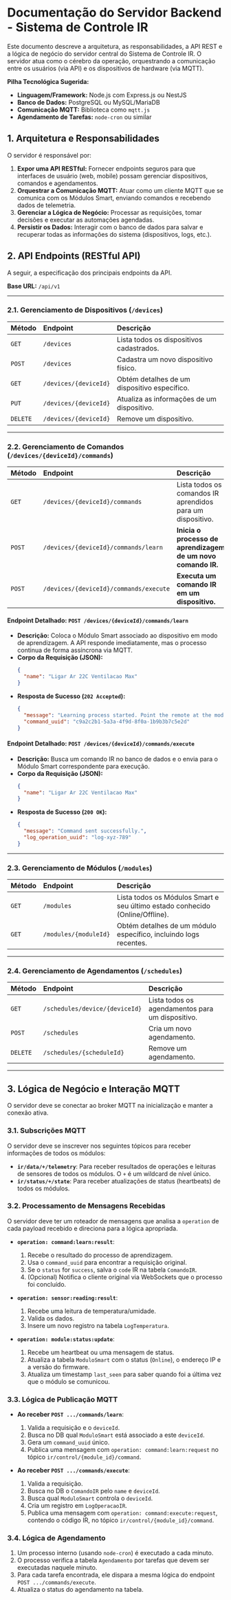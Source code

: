 # Documentação do Servidor Backend - Sistema de Controle IR

Este documento descreve a arquitetura, as responsabilidades, a API REST e a lógica de negócio do servidor central do Sistema de Controle IR. O servidor atua como o cérebro da operação, orquestrando a comunicação entre os usuários (via API) e os dispositivos de hardware (via MQTT).

**Pilha Tecnológica Sugerida:**
* **Linguagem/Framework:** Node.js com Express.js ou NestJS
* **Banco de Dados:** PostgreSQL ou MySQL/MariaDB
* **Comunicação MQTT:** Biblioteca como `mqtt.js`
* **Agendamento de Tarefas:** `node-cron` ou similar

## 1. Arquitetura e Responsabilidades

O servidor é responsável por:
1.  **Expor uma API RESTful:** Fornecer endpoints seguros para que interfaces de usuário (web, mobile) possam gerenciar dispositivos, comandos e agendamentos.
2.  **Orquestrar a Comunicação MQTT:** Atuar como um cliente MQTT que se comunica com os Módulos Smart, enviando comandos e recebendo dados de telemetria.
3.  **Gerenciar a Lógica de Negócio:** Processar as requisições, tomar decisões e executar as automações agendadas.
4.  **Persistir os Dados:** Interagir com o banco de dados para salvar e recuperar todas as informações do sistema (dispositivos, logs, etc.).

## 2. API Endpoints (RESTful API)

A seguir, a especificação dos principais endpoints da API.

**Base URL:** `/api/v1`

---

### 2.1. Gerenciamento de Dispositivos (`/devices`)

| Método | Endpoint | Descrição |
| :--- | :--- | :--- |
| `GET` | `/devices` | Lista todos os dispositivos cadastrados. |
| `POST` | `/devices` | Cadastra um novo dispositivo físico. |
| `GET` | `/devices/{deviceId}` | Obtém detalhes de um dispositivo específico. |
| `PUT` | `/devices/{deviceId}` | Atualiza as informações de um dispositivo. |
| `DELETE` | `/devices/{deviceId}` | Remove um dispositivo. |

---

### 2.2. Gerenciamento de Comandos (`/devices/{deviceId}/commands`)

| Método | Endpoint | Descrição |
| :--- | :--- | :--- |
| `GET` | `/devices/{deviceId}/commands` | Lista todos os comandos IR aprendidos para um dispositivo. |
| `POST`| `/devices/{deviceId}/commands/learn` | **Inicia o processo de aprendizagem de um novo comando IR.** |
| `POST`| `/devices/{deviceId}/commands/execute`| **Executa um comando IR em um dispositivo.** |

#### **Endpoint Detalhado: `POST /devices/{deviceId}/commands/learn`**

- **Descrição:** Coloca o Módulo Smart associado ao dispositivo em modo de aprendizagem. A API responde imediatamente, mas o processo continua de forma assíncrona via MQTT.
- **Corpo da Requisição (JSON):**
  ```json
  {
    "name": "Ligar Ar 22C Ventilacao Max"
  }
  ```
- **Resposta de Sucesso (`202 Accepted`):**
  ```json
  {
    "message": "Learning process started. Point the remote at the module.",
    "command_uuid": "c9a2c2b1-5a3a-4f9d-8f0a-1b9b3b7c5e2d"
  }
  ```

#### **Endpoint Detalhado: `POST /devices/{deviceId}/commands/execute`**

- **Descrição:** Busca um comando IR no banco de dados e o envia para o Módulo Smart correspondente para execução.
- **Corpo da Requisição (JSON):**
  ```json
  {
    "name": "Ligar Ar 22C Ventilacao Max"
  }
  ```
- **Resposta de Sucesso (`200 OK`):**
  ```json
  {
    "message": "Command sent successfully.",
    "log_operation_uuid": "log-xyz-789"
  }
  ```

---

### 2.3. Gerenciamento de Módulos (`/modules`)

| Método | Endpoint | Descrição |
| :--- | :--- | :--- |
| `GET` | `/modules` | Lista todos os Módulos Smart e seu último estado conhecido (Online/Offline). |
| `GET` | `/modules/{moduleId}` | Obtém detalhes de um módulo específico, incluindo logs recentes. |

---

### 2.4. Gerenciamento de Agendamentos (`/schedules`)

| Método | Endpoint | Descrição |
| :--- | :--- | :--- |
| `GET` | `/schedules/device/{deviceId}`| Lista todos os agendamentos para um dispositivo. |
| `POST` | `/schedules` | Cria um novo agendamento. |
| `DELETE` | `/schedules/{scheduleId}` | Remove um agendamento. |

---

## 3. Lógica de Negócio e Interação MQTT

O servidor deve se conectar ao broker MQTT na inicialização e manter a conexão ativa.

### 3.1. Subscrições MQTT

O servidor deve se inscrever nos seguintes tópicos para receber informações de todos os módulos:

- **`ir/data/+/telemetry`**: Para receber resultados de operações e leituras de sensores de todos os módulos. O `+` é um wildcard de nível único.
- **`ir/status/+/state`**: Para receber atualizações de status (heartbeats) de todos os módulos.

### 3.2. Processamento de Mensagens Recebidas

O servidor deve ter um roteador de mensagens que analisa a `operation` de cada payload recebido e direciona para a lógica apropriada.

- **`operation: command:learn:result`**:
  1.  Recebe o resultado do processo de aprendizagem.
  2.  Usa o `command_uuid` para encontrar a requisição original.
  3.  Se o `status` for `success`, salva o `code` IR na tabela `ComandoIR`.
  4.  (Opcional) Notifica o cliente original via WebSockets que o processo foi concluído.

- **`operation: sensor:reading:result`**:
  1.  Recebe uma leitura de temperatura/umidade.
  2.  Valida os dados.
  3.  Insere um novo registro na tabela `LogTemperatura`.

- **`operation: module:status:update`**:
  1.  Recebe um heartbeat ou uma mensagem de status.
  2.  Atualiza a tabela `ModuloSmart` com o status (`Online`), o endereço IP e a versão do firmware.
  3.  Atualiza um timestamp `last_seen` para saber quando foi a última vez que o módulo se comunicou.

### 3.3. Lógica de Publicação MQTT

- **Ao receber `POST .../commands/learn`**:
  1.  Valida a requisição e o `deviceId`.
  2.  Busca no DB qual `ModuloSmart` está associado a este `deviceId`.
  3.  Gera um `command_uuid` único.
  4.  Publica uma mensagem com `operation: command:learn:request` no tópico `ir/control/{module_id}/command`.

- **Ao receber `POST .../commands/execute`**:
  1.  Valida a requisição.
  2.  Busca no DB o `ComandoIR` pelo `name` e `deviceId`.
  3.  Busca qual `ModuloSmart` controla o `deviceId`.
  4.  Cria um registro em `LogOperacaoIR`.
  5.  Publica uma mensagem com `operation: command:execute:request`, contendo o código IR, no tópico `ir/control/{module_id}/command`.

### 3.4. Lógica de Agendamento

1.  Um processo interno (usando `node-cron`) é executado a cada minuto.
2.  O processo verifica a tabela `Agendamento` por tarefas que devem ser executadas naquele minuto.
3.  Para cada tarefa encontrada, ele dispara a mesma lógica do endpoint `POST .../commands/execute`.
4.  Atualiza o status do agendamento na tabela.